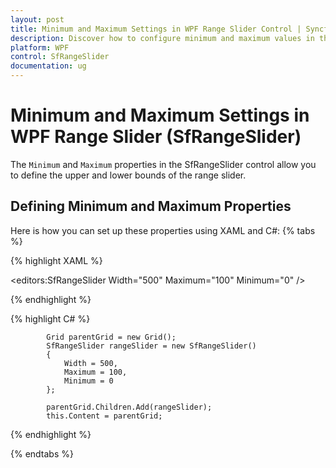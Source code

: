 ```yaml
---
layout: post
title: Minimum and Maximum Settings in WPF Range Slider Control | Syncfusion®
description: Discover how to configure minimum and maximum values in the Syncfusion® WPF Range Slider (SfRangeSlider) control.
platform: WPF
control: SfRangeSlider 
documentation: ug
---
```


# Minimum and Maximum Settings in WPF Range Slider (SfRangeSlider)

The `Minimum` and `Maximum` properties in the SfRangeSlider control allow you to define the upper and lower bounds of the range slider.

## Defining Minimum and Maximum Properties

Here is how you can set up these properties using XAML and C#:
{% tabs %}

{% highlight XAML %}

 <editors:SfRangeSlider
                    Width="500"
                    Maximum="100"
                    Minimum="0" />

{% endhighlight %}

{% highlight C# %}

            Grid parentGrid = new Grid();
            SfRangeSlider rangeSlider = new SfRangeSlider()
            {
                Width = 500,
                Maximum = 100,
                Minimum = 0
            };

            parentGrid.Children.Add(rangeSlider);
            this.Content = parentGrid;

{% endhighlight %}

{% endtabs %}
